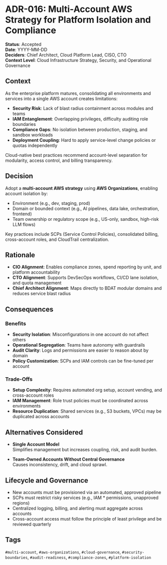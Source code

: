 # ADR-016: Multi-Account AWS Strategy for Platform Isolation and Compliance

**Status**: Accepted  
**Date**: YYYY-MM-DD  
**Deciders**: Chief Architect, Cloud Platform Lead, CISO, CTO  
**Context Level**: Cloud Infrastructure Strategy, Security, and Operational Governance

## Context

As the enterprise platform matures, consolidating all environments and services into a single AWS account creates limitations:

- **Security Risk**: Lack of blast radius containment across modules and teams  
- **IAM Entanglement**: Overlapping privileges, difficulty auditing role boundaries  
- **Compliance Gaps**: No isolation between production, staging, and sandbox workloads  
- **Deployment Coupling**: Hard to apply service-level change policies or quotas independently

Cloud-native best practices recommend account-level separation for modularity, access control, and billing transparency.

## Decision

Adopt a **multi-account AWS strategy** using **AWS Organizations**, enabling account isolation by:

- Environment (e.g., dev, staging, prod)  
- Domain or bounded context (e.g., AI pipelines, data lake, orchestration, frontend)  
- Team ownership or regulatory scope (e.g., US-only, sandbox, high-risk LLM flows)

Key practices include SCPs (Service Control Policies), consolidated billing, cross-account roles, and CloudTrail centralization.

## Rationale

- **CIO Alignment**: Enables compliance zones, spend reporting by unit, and platform accountability  
- **CTO Alignment**: Supports DevSecOps workflows, CI/CD lane isolation, and quota management  
- **Chief Architect Alignment**: Maps directly to BDAT modular domains and reduces service blast radius

## Consequences

### Benefits

- **Security Isolation**: Misconfigurations in one account do not affect others  
- **Operational Segregation**: Teams have autonomy with guardrails  
- **Audit Clarity**: Logs and permissions are easier to reason about by domain  
- **Policy Customization**: SCPs and IAM controls can be fine-tuned per account

### Trade-Offs

- **Setup Complexity**: Requires automated org setup, account vending, and cross-account roles  
- **IAM Management**: Role trust policies must be coordinated across environments  
- **Resource Duplication**: Shared services (e.g., S3 buckets, VPCs) may be duplicated across accounts

## Alternatives Considered

- **Single Account Model**  
  Simplifies management but increases coupling, risk, and audit burden.

- **Team-Owned Accounts Without Central Governance**  
  Causes inconsistency, drift, and cloud sprawl.

## Lifecycle and Governance

- New accounts must be provisioned via an automated, approved pipeline  
- SCPs must restrict risky services (e.g., IAM * permissions, unapproved regions)  
- Centralized logging, billing, and alerting must aggregate across accounts  
- Cross-account access must follow the principle of least privilege and be reviewed quarterly

## Tags

`#multi-account`, `#aws-organizations`, `#cloud-governance`, `#security-boundaries`, `#audit-readiness`, `#compliance-zones`, `#platform-isolation`

